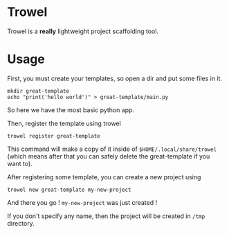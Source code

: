 # Trowel

Trowel is a **really** lightweight project scaffolding tool.

# Usage

First, you must create your templates, so open a dir and put some files in it.

    mkdir great-template
    echo "print('hello world')" > great-template/main.py

So here we have the most basic python app.

Then, register the template using trowel

    trowel register great-template

This command will make a copy of it inside of `$HOME/.local/share/trowel`
(which means after that you can safely delete the great-template if you want to).

After registering some template, you can create a new project using

    trowel new great-template my-new-project


And there you go ! `my-new-project` was just created !

If you don't specify any name, then the project will be created in `/tmp` directory.
    
